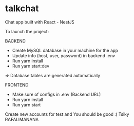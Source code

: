 # talkchat
Chat app built with React - NestJS

To launch the project:

BACKEND
- Create MySQL database in your machine for the app
- Update info (host, user, password) in backend .env
- Run yarn install
- Run yarn start:dev

=> Database tables are generated automatically 

FRONTEND
- Make sure of configs in .env (Backend URL)
- Run yarn install
- Run yarn start

Create new accounts for test and You should be good :) 
Tsiky RAFALIMANANA
